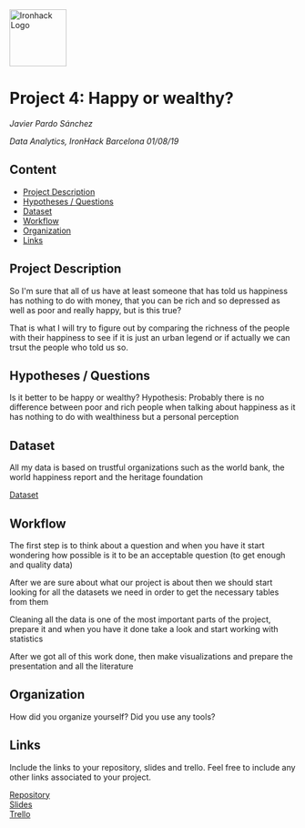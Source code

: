 <img src="https://bit.ly/2VnXWr2" alt="Ironhack Logo" width="100"/>

# Project 4: Happy or wealthy?
*Javier Pardo Sánchez*

*Data Analytics, IronHack Barcelona  01/08/19*

## Content
- [Project Description](#project-description)
- [Hypotheses / Questions](#hypotheses-/-questions)
- [Dataset](#dataset)
- [Workflow](#workflow)
- [Organization](#organization)
- [Links](#links)

<a name="project-description"></a>

## Project Description
So I'm sure that all of us have at least someone that has told us happiness has nothing to do with money, that you can be rich and so depressed as well as poor and really happy, but is this true?

That is what I will try to figure out by comparing the richness of the people with their happiness to see if it is just an urban legend or if actually we can trsut the people who told us so.

<a name="hypotheses-/-questions"></a>

## Hypotheses / Questions
Is it better to be happy or wealthy? 
Hypothesis: Probably there is no difference between poor and rich people when talking about happiness as it has nothing to do with wealthiness but a personal perception

<a name="dataset"></a>

## Dataset
All my data is based on trustful organizations such as the world bank, the world happiness report and the heritage foundation

[Dataset](https://data.worldbank.org/indicator/NY.GDP.PCAP.PP.CD) 

<a name="workflow"></a>

## Workflow
The first step is to think about a question and when you have it start wondering how possible is it to be an acceptable question (to get enough and quality data)

After we are sure about what our project is about then we should start looking for all the datasets we need in order to get the necessary tables from them

Cleaning all the data is one of the most important parts of the project, prepare it and when you have it done take a look and start working with statistics

After we got all of this work done, then make visualizations and prepare the presentation and all the literature

<a name="organization"></a>

## Organization
How did you organize yourself? Did you use any tools?

<a name="links"></a>

## Links
Include the links to your repository, slides and trello. Feel free to include any other links associated to your project. 

[Repository](https://github.com/)  
[Slides](https://slides.com/)  
[Trello](https://trello.com/en)  
